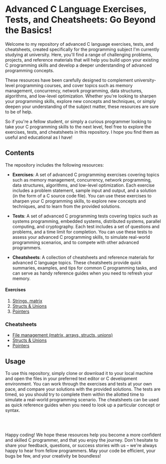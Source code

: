 # Advanced C Language Exercises, Tests, and Cheatsheets: Go Beyond the Basics!

Welcome to my repository of advanced C language exercises, tests, and cheatsheets, created specifically for the programming subject I'm currently studying at university. Here, you'll find a range of challenging problems, projects, and reference materials that will help you build upon your existing C programming skills and develop a deeper understanding of advanced programming concepts.

These resources have been carefully designed to complement university-level programming courses, and cover topics such as memory management, concurrency, network programming, data structures, algorithms, and low-level optimization. Whether you're looking to sharpen your programming skills, explore new concepts and techniques, or simply deepen your understanding of the subject matter, these resources are sure to be of help.

So if you're a fellow student, or simply a curious programmer looking to take your C programming skills to the next level, feel free to explore the exercises, tests, and cheatsheets in this repository. I hope you find them as useful and educational as I have!

## Contents
The repository includes the following resources:

* **Exercises**: A set of advanced C programming exercises covering topics such as memory management, concurrency, network programming, data structures, algorithms, and low-level optimization. Each exercise includes a problem statement, sample input and output, and a solution (in the form of a C source code file). You can use these exercises to sharpen your C programming skills, to explore new concepts and techniques, and to learn from the provided solutions.

* **Tests**: A set of advanced C programming tests covering topics such as systems programming, embedded systems, distributed systems, parallel computing, and cryptography. Each test includes a set of questions and problems, and a time limit for completion. You can use these tests to assess your advanced C programming skills, to simulate real-world programming scenarios, and to compete with other advanced programmers.

* **Cheatsheets**: A collection of cheatsheets and reference materials for advanced C language topics. These cheatsheets provide quick summaries, examples, and tips for common C programming tasks, and can serve as handy reference guides when you need to refresh your memory.


#### Exercises
1. [Strings, matrix](./exercises/review.md)
2. [Structs & Unions](./exercises/structs-union.MD)
3. [Pointers](./exercises/pointers.md)

### Cheatsheets
* [File management (matrix, arrays, structs, unions)](./cheatsheet/files.md)
* [Structs & Unions](./cheatsheet/struct-unions.md)
* [Pointers](./cheatsheet/pointers.md)

## Usage
To use this repository, simply clone or download it to your local machine and open the files in your preferred text editor or C development environment. You can work through the exercises and tests at your own pace, and compare your solutions with the provided solutions. The tests are timed, so you should try to complete them within the allotted time to simulate a real-world programming scenario. The cheatsheets can be used as quick reference guides when you need to look up a particular concept or syntax.

</br>
</br>

Happy coding! We hope these resources help you become a more confident and skilled C programmer, and that you enjoy the journey. Don't hesitate to share your feedback, questions, or success stories with us – we're always happy to hear from fellow programmers. May your code be efficient, your bugs be few, and your creativity be boundless!
